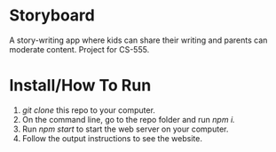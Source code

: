# Storyboard
A story-writing app where kids can share their writing and parents can moderate content. Project for CS-555. 

# Install/How To Run
1. *git clone* this repo to your computer. 
2. On the command line, go to the repo folder and run *npm i.*
3. Run *npm start* to start the web server on your computer. 
4. Follow the output instructions to see the website. 